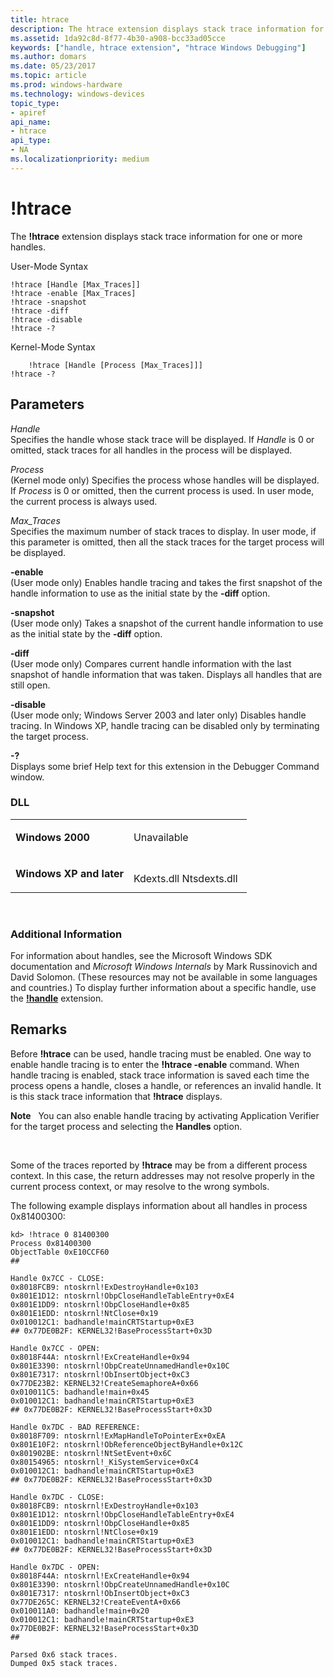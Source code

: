 ```yaml
---
title: htrace
description: The htrace extension displays stack trace information for one or more handles.
ms.assetid: 1da92c8d-8f77-4b30-a908-bcc33ad05cce
keywords: ["handle, htrace extension", "htrace Windows Debugging"]
ms.author: domars
ms.date: 05/23/2017
ms.topic: article
ms.prod: windows-hardware
ms.technology: windows-devices
topic_type:
- apiref
api_name:
- htrace
api_type:
- NA
ms.localizationpriority: medium
---
```


# !htrace


The **!htrace** extension displays stack trace information for one or more handles.

User-Mode Syntax

```dbgcmd
!htrace [Handle [Max_Traces]] 
!htrace -enable [Max_Traces]
!htrace -snapshot
!htrace -diff
!htrace -disable
!htrace -? 
```

Kernel-Mode Syntax

```dbgcmd
    !htrace [Handle [Process [Max_Traces]]] 
!htrace -? 
```

## <span id="ddk__htrace_dbg"></span><span id="DDK__HTRACE_DBG"></span>Parameters


<span id="_______Handle______"></span><span id="_______handle______"></span><span id="_______HANDLE______"></span> *Handle*   
Specifies the handle whose stack trace will be displayed. If *Handle* is 0 or omitted, stack traces for all handles in the process will be displayed.

<span id="_______Process______"></span><span id="_______process______"></span><span id="_______PROCESS______"></span> *Process*   
(Kernel mode only) Specifies the process whose handles will be displayed. If *Process* is 0 or omitted, then the current process is used. In user mode, the current process is always used.

<span id="_______Max_Traces______"></span><span id="_______max_traces______"></span><span id="_______MAX_TRACES______"></span> *Max\_Traces*   
Specifies the maximum number of stack traces to display. In user mode, if this parameter is omitted, then all the stack traces for the target process will be displayed.

<span id="_______-enable______"></span><span id="_______-ENABLE______"></span> **-enable**   
(User mode only) Enables handle tracing and takes the first snapshot of the handle information to use as the initial state by the **-diff** option.

<span id="_______-snapshot______"></span><span id="_______-SNAPSHOT______"></span> **-snapshot**   
(User mode only) Takes a snapshot of the current handle information to use as the initial state by the **-diff** option.

<span id="_______-diff______"></span><span id="_______-DIFF______"></span> **-diff**   
(User mode only) Compares current handle information with the last snapshot of handle information that was taken. Displays all handles that are still open.

<span id="_______-disable______"></span><span id="_______-DISABLE______"></span> **-disable**   
(User mode only; Windows Server 2003 and later only) Disables handle tracing. In Windows XP, handle tracing can be disabled only by terminating the target process.

<span id="_______-_______"></span> **-?**   
Displays some brief Help text for this extension in the Debugger Command window.

### <span id="DLL"></span><span id="dll"></span>DLL

<table>
<colgroup>
<col width="50%" />
<col width="50%" />
</colgroup>
<tbody>
<tr class="odd">
<td align="left"><p><strong>Windows 2000</strong></p></td>
<td align="left"><p>Unavailable</p></td>
</tr>
<tr class="even">
<td align="left"><p><strong>Windows XP and later</strong></p></td>
<td align="left"><p></p>
Kdexts.dll
Ntsdexts.dll</td>
</tr>
</tbody>
</table>

 

### <span id="Additional_Information"></span><span id="additional_information"></span><span id="ADDITIONAL_INFORMATION"></span>Additional Information

For information about handles, see the Microsoft Windows SDK documentation and *Microsoft Windows Internals* by Mark Russinovich and David Solomon. (These resources may not be available in some languages and countries.) To display further information about a specific handle, use the [**!handle**](-handle.md) extension.

Remarks
-------

Before **!htrace** can be used, handle tracing must be enabled. One way to enable handle tracing is to enter the **!htrace -enable** command. When handle tracing is enabled, stack trace information is saved each time the process opens a handle, closes a handle, or references an invalid handle. It is this stack trace information that **!htrace** displays.

**Note**   You can also enable handle tracing by activating Application Verifier for the target process and selecting the **Handles** option.

 

Some of the traces reported by **!htrace** may be from a different process context. In this case, the return addresses may not resolve properly in the current process context, or may resolve to the wrong symbols.

The following example displays information about all handles in process 0x81400300:

```dbgcmd
kd> !htrace 0 81400300
Process 0x81400300
ObjectTable 0xE10CCF60
## 

Handle 0x7CC - CLOSE:
0x8018FCB9: ntoskrnl!ExDestroyHandle+0x103
0x801E1D12: ntoskrnl!ObpCloseHandleTableEntry+0xE4
0x801E1DD9: ntoskrnl!ObpCloseHandle+0x85
0x801E1EDD: ntoskrnl!NtClose+0x19
0x010012C1: badhandle!mainCRTStartup+0xE3
## 0x77DE0B2F: KERNEL32!BaseProcessStart+0x3D

Handle 0x7CC - OPEN:
0x8018F44A: ntoskrnl!ExCreateHandle+0x94
0x801E3390: ntoskrnl!ObpCreateUnnamedHandle+0x10C
0x801E7317: ntoskrnl!ObInsertObject+0xC3
0x77DE23B2: KERNEL32!CreateSemaphoreA+0x66
0x010011C5: badhandle!main+0x45
0x010012C1: badhandle!mainCRTStartup+0xE3
## 0x77DE0B2F: KERNEL32!BaseProcessStart+0x3D

Handle 0x7DC - BAD REFERENCE:
0x8018F709: ntoskrnl!ExMapHandleToPointerEx+0xEA
0x801E10F2: ntoskrnl!ObReferenceObjectByHandle+0x12C
0x801902BE: ntoskrnl!NtSetEvent+0x6C
0x80154965: ntoskrnl!_KiSystemService+0xC4
0x010012C1: badhandle!mainCRTStartup+0xE3
## 0x77DE0B2F: KERNEL32!BaseProcessStart+0x3D

Handle 0x7DC - CLOSE:
0x8018FCB9: ntoskrnl!ExDestroyHandle+0x103
0x801E1D12: ntoskrnl!ObpCloseHandleTableEntry+0xE4
0x801E1DD9: ntoskrnl!ObpCloseHandle+0x85
0x801E1EDD: ntoskrnl!NtClose+0x19
0x010012C1: badhandle!mainCRTStartup+0xE3
## 0x77DE0B2F: KERNEL32!BaseProcessStart+0x3D

Handle 0x7DC - OPEN:
0x8018F44A: ntoskrnl!ExCreateHandle+0x94
0x801E3390: ntoskrnl!ObpCreateUnnamedHandle+0x10C
0x801E7317: ntoskrnl!ObInsertObject+0xC3
0x77DE265C: KERNEL32!CreateEventA+0x66
0x010011A0: badhandle!main+0x20
0x010012C1: badhandle!mainCRTStartup+0xE3
0x77DE0B2F: KERNEL32!BaseProcessStart+0x3D
## 

Parsed 0x6 stack traces.
Dumped 0x5 stack traces.
```

 

 





